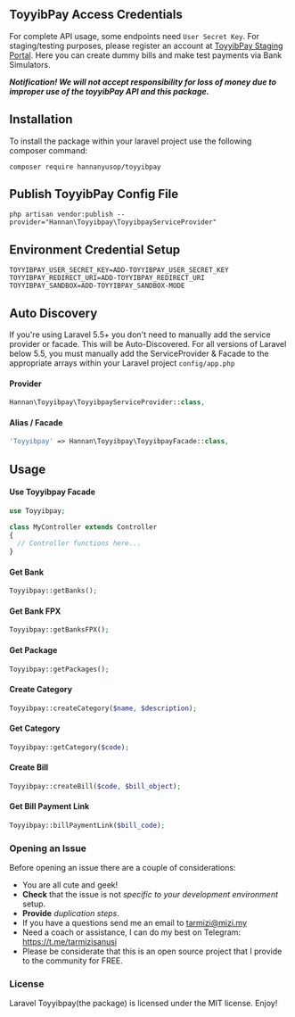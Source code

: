 ## ToyyibPay Access Credentials

For complete API usage, some endpoints need `User Secret Key`. For staging/testing purposes, please register an account at [ToyyibPay Staging Portal](https://dev.toyyibpay.com). Here you can create dummy bills and make test payments via Bank Simulators.

***Notification! We will not accept responsibility for loss of money due to improper use of the toyyibPay API and this package.***

## Installation

To install the package within your laravel project use the following composer command:

```
composer require hannanyusop/toyyibpay
```


## Publish ToyyibPay Config File

```
php artisan vendor:publish --provider="Hannan\Toyyibpay\ToyyibpayServiceProvider"
```

## Environment Credential Setup

```
TOYYIBPAY_USER_SECRET_KEY=ADD-TOYYIBPAY_USER_SECRET_KEY
TOYYIBPAY_REDIRECT_URI=ADD-TOYYIBPAY_REDIRECT_URI
TOYYIBPAY_SANDBOX=ADD-TOYYIBPAY_SANDBOX-MODE
```


## Auto Discovery

If you're using Laravel 5.5+ you don't need to manually add the service provider or facade. This will be Auto-Discovered. For all versions of Laravel below 5.5, you must manually add the ServiceProvider & Facade to the appropriate arrays within your Laravel project `config/app.php`


#### Provider

```php
Hannan\Toyyibpay\ToyyibpayServiceProvider::class,
```

#### Alias / Facade

```php
'Toyyibpay' => Hannan\Toyyibpay\ToyyibpayFacade::class,
```

## Usage

#### Use Toyyibpay Facade

```php
use Toyyibpay;

class MyController extends Controller
{
  // Controller functions here...
}
```

#### Get Bank

```php
Toyyibpay::getBanks();
```

#### Get Bank FPX

```php
Toyyibpay::getBanksFPX();
```

#### Get Package

```php
Toyyibpay::getPackages();
```

#### Create Category

```php
Toyyibpay::createCategory($name, $description);
```

#### Get Category

```php
Toyyibpay::getCategory($code);
```

#### Create Bill

```php
Toyyibpay::createBill($code, $bill_object);
```

#### Get Bill Payment Link

```php
Toyyibpay::billPaymentLink($bill_code);
```

### Opening an Issue
Before opening an issue there are a couple of considerations:
* You are all cute and geek!
* **Check** that the issue is not *specific to your development environment* setup.
* **Provide** *duplication steps*.
* If you have a questions send me an email to tarmizi@mizi.my
* Need a coach or assistance, I can do my best on Telegram: https://t.me/tarmizisanusi
* Please be considerate that this is an open source project that I provide to the community for FREE.

### License
Laravel Toyyibpay(the package) is licensed under the MIT license. Enjoy!
